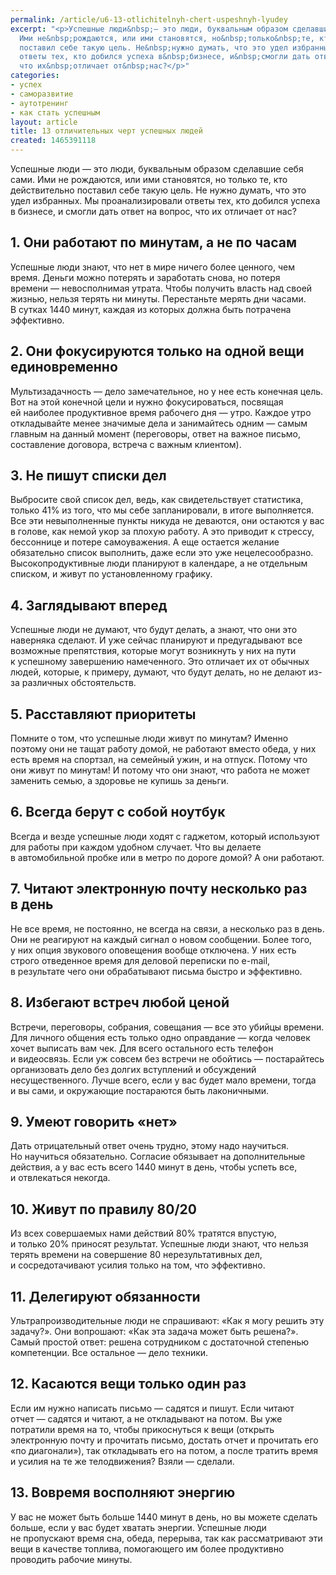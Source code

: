 ```yaml
---
permalink: /article/u6-13-otlichitelnyh-chert-uspeshnyh-lyudey
excerpt: "<p>Успешные люди&nbsp;— это люди, буквальным образом сделавшие себя сами.
  Ими не&nbsp;рождаются, или ими становятся, но&nbsp;только&nbsp;те, кто действительно
  поставил себе такую цель. Не&nbsp;нужно думать, что это удел избранных. Мы&nbsp;проанализировали
  ответы тех, кто добился успеха в&nbsp;бизнесе, и&nbsp;смогли дать ответ на&nbsp;вопрос,
  что их&nbsp;отличает от&nbsp;нас?</p>"
categories:
- успех
- саморазвитие
- аутотренинг
- как стать успешным
layout: article
title: 13 отличительных черт успешных людей
created: 1465391118
---
```

<p>Успешные люди&nbsp;— это люди, буквальным образом сделавшие себя сами. Ими не&nbsp;рождаются, или ими становятся, но&nbsp;только&nbsp;те, кто действительно поставил себе такую цель. Не&nbsp;нужно думать, что это удел избранных. Мы&nbsp;проанализировали ответы тех, кто добился успеха в&nbsp;бизнесе, и&nbsp;смогли дать ответ на&nbsp;вопрос, что их&nbsp;отличает от&nbsp;нас?</p>
<h2>1. Они работают по&nbsp;минутам, а&nbsp;не&nbsp;по&nbsp;часам</h2>
<p>Успешные люди знают, что нет в&nbsp;мире ничего более ценного, чем время. Деньги можно потерять и&nbsp;заработать снова, но&nbsp;потеря времени&nbsp;— невосполнимая утрата. Чтобы получить власть над своей жизнью, нельзя терять ни&nbsp;минуты. Перестаньте мерять дни часами. В&nbsp;сутках 1440&nbsp;минут, каждая из&nbsp;которых должна быть потрачена эффективно.</p>
<h2>2. Они фокусируются только на&nbsp;одной вещи единовременно</h2>
<p>Мультизадачность&nbsp;— дело замечательное, но&nbsp;у&nbsp;нее есть конечная цель. Вот на&nbsp;этой конечной цели и&nbsp;нужно фокусироваться, посвящая ей&nbsp;наиболее продуктивное время рабочего дня&nbsp;— утро. Каждое утро откладывайте менее значимые дела и&nbsp;занимайтесь одним&nbsp;— самым главным на&nbsp;данный момент (переговоры, ответ на&nbsp;важное письмо, составление договора, встреча с&nbsp;важным клиентом). </p>
<h2>3. Не&nbsp;пишут списки дел</h2>
<p>Выбросите свой список дел, ведь, как свидетельствует статистика, только&nbsp;41% из&nbsp;того, что мы&nbsp;себе запланировали, в&nbsp;итоге выполняется. Все эти невыполненные пункты никуда не&nbsp;деваются, они остаются у&nbsp;вас в&nbsp;голове, как немой укор за&nbsp;плохую работу. А&nbsp;это приводит к&nbsp;стрессу, бессоннице и&nbsp;потере самоуважения. А&nbsp;еще остается желание обязательно список выполнить, даже если это уже нецелесообразно. Высокопродуктивные люди планируют в&nbsp;календаре, а&nbsp;не&nbsp;отдельным списком, и&nbsp;живут по&nbsp;установленному графику.</p>
<h2>4. Заглядывают вперед</h2>
<p>Успешные люди не&nbsp;думают, что будут делать, а&nbsp;знают, что они это наверняка сделают. И&nbsp;уже сейчас планируют и&nbsp;предугадывают все возможные препятствия, которые могут возникнуть у&nbsp;них на&nbsp;пути к&nbsp;успешному завершению намеченного. Это отличает их&nbsp;от&nbsp;обычных людей, которые, к&nbsp;примеру, думают, что будут делать, но&nbsp;не&nbsp;делают из-за различных обстоятельств.</p>
<h2>5. Расставляют приоритеты</h2>
<p>Помните о&nbsp;том, что успешные люди живут по&nbsp;минутам? Именно поэтому они не&nbsp;тащат работу домой, не&nbsp;работают вместо обеда, у&nbsp;них есть время на&nbsp;спортзал, на&nbsp;семейный ужин, и&nbsp;на&nbsp;отпуск. Потому что они живут по&nbsp;минутам! И&nbsp;потому что они знают, что работа не&nbsp;может заменить семью, а&nbsp;здоровье не&nbsp;купишь за&nbsp;деньги.</p>
<h2>6. Всегда берут с&nbsp;собой ноутбук</h2>
<p>Всегда и&nbsp;везде успешные люди ходят с&nbsp;гаджетом, который используют для работы при каждом удобном случает. Что вы&nbsp;делаете в&nbsp;автомобильной пробке или в&nbsp;метро по&nbsp;дороге домой? А&nbsp;они работают.</p>
<h2>7. Читают электронную почту несколько раз в&nbsp;день</h2>
<p>Не&nbsp;все время, не&nbsp;постоянно, не&nbsp;всегда на&nbsp;связи, а&nbsp;несколько раз в&nbsp;день. Они не&nbsp;реагируют на&nbsp;каждый сигнал о&nbsp;новом сообщении. Более того, у&nbsp;них опция звукового оповещения вообще отключена. У&nbsp;них есть строго отведенное время для деловой переписки по&nbsp;e-mail, в&nbsp;результате чего они обрабатывают письма быстро и&nbsp;эффективно.</p>
<h2>8. Избегают встреч любой ценой</h2>
<p>Встречи, переговоры, собрания, совещания&nbsp;— все это убийцы времени. Для личного общения есть только одно оправдание&nbsp;— когда человек хочет выписать вам чек. Для всего остального есть телефон и&nbsp;видеосвязь. Если уж&nbsp;совсем без встречи не&nbsp;обойтись&nbsp;— постарайтесь организовать дело без долгих вступлений и&nbsp;обсуждений несущественного. Лучше всего, если у&nbsp;вас будет мало времени, тогда и&nbsp;вы&nbsp;сами, и&nbsp;окружающие постараются быть лаконичными.</p>
<h2>9. Умеют говорить «нет»</h2>
<p>Дать отрицательный ответ очень трудно, этому надо научиться. Но&nbsp;научиться обязательно. Согласие обязывает на&nbsp;дополнительные действия, а&nbsp;у&nbsp;вас есть всего 1440 минут в&nbsp;день, чтобы успеть все, и&nbsp;отвлекаться некогда.</p>
<h2>10. Живут по&nbsp;правилу 80/20</h2>
<p>Из&nbsp;всех совершаемых нами действий&nbsp;80% тратятся впустую, и&nbsp;только&nbsp;20% приносят результат. Успешные люди знают, что нельзя терять времени на&nbsp;совершение 80&nbsp;нерезультативных дел, и&nbsp;сосредотачивают усилия только на&nbsp;том, что эффективно.</p>
<h2>11. Делегируют обязанности</h2>
<p>Ультрапроизводительные люди не&nbsp;спрашивают: «Как я&nbsp;могу решить эту задачу?». Они вопрошают: «Как эта задача может быть решена?». Самый простой ответ: решена сотрудником с&nbsp;достаточной степенью компетенции. Все остальное&nbsp;— дело техники. </p>
<h2>12. Касаются вещи только один раз</h2>
<p>Если им&nbsp;нужно написать письмо&nbsp;— садятся и&nbsp;пишут. Если читают отчет&nbsp;— садятся и&nbsp;читают, а&nbsp;не&nbsp;откладывают на&nbsp;потом. Вы&nbsp;уже потратили время на&nbsp;то, чтобы прикоснуться к&nbsp;вещи (открыть электронную почту и&nbsp;прочитать письмо, достать отчет и&nbsp;прочитать его «по&nbsp;диагонали»), так откладывать его на&nbsp;потом, а&nbsp;после тратить время и&nbsp;усилия на&nbsp;те&nbsp;же телодвижения? Взяли&nbsp;— сделали.</p>
<h2>13. Вовремя восполняют энергию</h2>
<p>У&nbsp;вас не&nbsp;может быть больше 1440 минут в&nbsp;день, но&nbsp;вы&nbsp;можете сделать больше, если у&nbsp;вас будет хватать энергии. Успешные люди не&nbsp;пропускают время сна, обеда, перерыва, так как рассматривают эти вещи в&nbsp;качестве топлива, помогающего им&nbsp;более продуктивно проводить рабочие минуты.</p>
